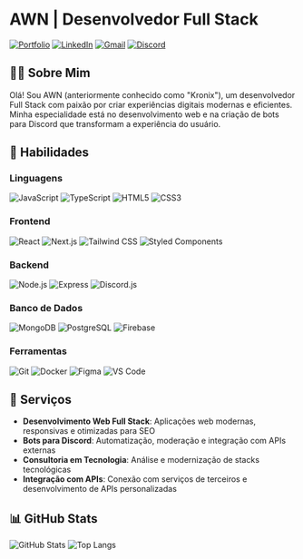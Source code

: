# AWN | Desenvolvedor Full Stack

[![Portfolio](https://img.shields.io/badge/Portfolio-000?style=for-the-badge&logo=github&logoColor=white)](https://github.com/YgorMoraes)
[![LinkedIn](https://img.shields.io/badge/LinkedIn-0077B5?style=for-the-badge&logo=linkedin&logoColor=white)](https://linkedin.com/in/seulinkedin)
[![Gmail](https://img.shields.io/badge/Gmail-D14836?style=for-the-badge&logo=gmail&logoColor=white)](mailto:moraeskiwi@gmail.com)
[![Discord](https://img.shields.io/badge/Discord-5865F2?style=for-the-badge&logo=discord&logoColor=white)](https://discord.com/users/seuusuario)

## 👨‍💻 Sobre Mim

Olá! Sou AWN (anteriormente conhecido como "Kronix"), um desenvolvedor Full Stack com paixão por criar experiências digitais modernas e eficientes. Minha especialidade está no desenvolvimento web e na criação de bots para Discord que transformam a experiência do usuário.

## 🚀 Habilidades

### Linguagens
![JavaScript](https://img.shields.io/badge/JavaScript-F7DF1E?style=for-the-badge&logo=javascript&logoColor=black)
![TypeScript](https://img.shields.io/badge/TypeScript-3178C6?style=for-the-badge&logo=typescript&logoColor=white)
![HTML5](https://img.shields.io/badge/HTML5-E34F26?style=for-the-badge&logo=html5&logoColor=white)
![CSS3](https://img.shields.io/badge/CSS3-1572B6?style=for-the-badge&logo=css3&logoColor=white)

### Frontend
![React](https://img.shields.io/badge/React-61DAFB?style=for-the-badge&logo=react&logoColor=black)
![Next.js](https://img.shields.io/badge/Next.js-000000?style=for-the-badge&logo=next.js&logoColor=white)
![Tailwind CSS](https://img.shields.io/badge/Tailwind_CSS-38B2AC?style=for-the-badge&logo=tailwind-css&logoColor=white)
![Styled Components](https://img.shields.io/badge/Styled_Components-DB7093?style=for-the-badge&logo=styled-components&logoColor=white)

### Backend
![Node.js](https://img.shields.io/badge/Node.js-339933?style=for-the-badge&logo=node.js&logoColor=white)
![Express](https://img.shields.io/badge/Express-000000?style=for-the-badge&logo=express&logoColor=white)
![Discord.js](https://img.shields.io/badge/Discord.js-5865F2?style=for-the-badge&logo=discord&logoColor=white)

### Banco de Dados
![MongoDB](https://img.shields.io/badge/MongoDB-47A248?style=for-the-badge&logo=mongodb&logoColor=white)
![PostgreSQL](https://img.shields.io/badge/PostgreSQL-336791?style=for-the-badge&logo=postgresql&logoColor=white)
![Firebase](https://img.shields.io/badge/Firebase-FFCA28?style=for-the-badge&logo=firebase&logoColor=black)

### Ferramentas
![Git](https://img.shields.io/badge/Git-F05032?style=for-the-badge&logo=git&logoColor=white)
![Docker](https://img.shields.io/badge/Docker-2496ED?style=for-the-badge&logo=docker&logoColor=white)
![Figma](https://img.shields.io/badge/Figma-F24E1E?style=for-the-badge&logo=figma&logoColor=white)
![VS Code](https://img.shields.io/badge/VS_Code-007ACC?style=for-the-badge&logo=visual-studio-code&logoColor=white)

## 💼 Serviços

- **Desenvolvimento Web Full Stack**: Aplicações web modernas, responsivas e otimizadas para SEO
- **Bots para Discord**: Automatização, moderação e integração com APIs externas
- **Consultoria em Tecnologia**: Análise e modernização de stacks tecnológicas
- **Integração com APIs**: Conexão com serviços de terceiros e desenvolvimento de APIs personalizadas

## 📊 GitHub Stats

![GitHub Stats](https://github-readme-stats.vercel.app/api?username=YgorMoraes&show_icons=true&theme=radical)
![Top Langs](https://github-readme-stats.vercel.app/api/top-langs/?username=YgorMoraes&layout=compact&theme=radical)
